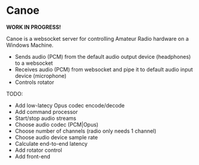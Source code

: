 # Canoe

**WORK IN PROGRESS!**

Canoe is a websocket server for controlling Amateur Radio hardware on a Windows Machine. 


* Sends audio (PCM) from the default audio output device (headphones) to a websocket
* Receives audio (PCM) from websocket and pipe it to default audio input device (microphone)
* Controls rotator
 

TODO:

* Add low-latecy Opus codec encode/decode
* Add command processor
* Start/stop audio streams
* Choose audio codec (PCM|Opus)
* Choose number of channels (radio only needs 1 channel)
* Choose audio device sample rate
* Calculate end-to-end latency
* Add rotator control
* Add front-end
